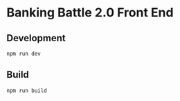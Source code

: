 # Banking Battle 2.0 Front End

## Development

```
npm run dev
```

## Build

```
npm run build
```

